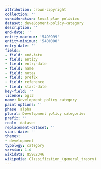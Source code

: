 ```yaml
---
attribution: crown-copyright
collection: ''
consideration: local-plan-policies
dataset: development-policy-category
description: ''
end-date: ''
entity-maximum: '5499999'
entity-minimum: '5400000'
entry-date: ''
fields:
- field: end-date
- field: entity
- field: entry-date
- field: name
- field: notes
- field: prefix
- field: reference
- field: start-date
key-field: ''
licence: ogl3
name: Development policy category
paint-options: ''
phase: alpha
plural: Development policy categories
prefix: ''
realm: dataset
replacement-dataset: ''
start-date: ''
themes:
- development
typology: category
version: 1.0
wikidata: Q5962346
wikipedia: Classification_(general_theory)
---
```

